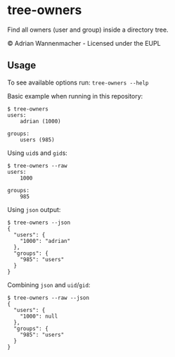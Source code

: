 # tree-owners

Find all owners (user and group) inside a directory tree.

© Adrian Wannenmacher - Licensed under the EUPL

## Usage

To see available options run: `tree-owners --help`

Basic example when running in this repository:
```
$ tree-owners
users:
    adrian (1000)

groups:
    users (985)
```

Using `uid`s and `gid`s:
```
$ tree-owners --raw
users:
    1000

groups:
    985
```

Using `json` output:
```
$ tree-owners --json
{
  "users": {
    "1000": "adrian"
  },
  "groups": {
    "985": "users"
  }
}
```

Combining `json` and `uid`/`gid`:
```
$ tree-owners --raw --json
{
  "users": {
    "1000": null
  },
  "groups": {
    "985": "users"
  }
}
```
